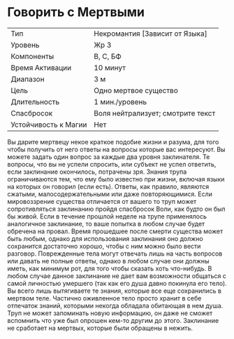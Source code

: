 
# Говорить с Мертвыми

| | |
|---|---|
|Тип|Некромантия [Зависит от Языка]|
|Уровень| Жр 3|
|Компоненты| В, С, БФ|
|Время Активации| 10 минут|
|Диапазон| 3 м|
|Цель| Одно мертвое существо|
|Длительность| 1 мин./уровень|
|Спасбросок| Воля нейтрализует; смотрите текст|
|Устойчивость к Магии| Нет|

Вы дарите мертвецу некое краткое подобие жизни и разума, для того чтобы получить от него ответы на вопросы которые вас интересуют. Вы можете задать один вопрос за каждые два уровня заклинателя. Те вопросы, что вы не успели спросить, или субъект не успел ответить, если заклинание окончилось, потрачены зря. Знания трупа ограничиваются тем, что ему было известно при жизни, включая языки на которых он говорил (если есть). Ответы, как правило, являются сжатыми, малосодержательными или даже повторяющимися. Если мировоззрение существа отличается от вашего то труп может сопротивляться заклинанию пройдя спасбросок Воли, как будто он был бы живой. Если в течение прошлой неделе на трупе применялось аналогичное заклинание, то ваше попытка в любом случае будет обречена на провал. Время прошедшее после смерти существа может быть любым, однако для использования заклинания оно должно сохранится достаточно хорошо, чтобы с ним можно было вести разговор. Поврежденные тела могут отвечать лишь на часть вопросов или давать не полные ответы, однако в любом случае они должны иметь, как минимум рот, для того чтобы сказать хоть что-нибудь. В любом случае данное заклинание не дает вам возможности общаться с самой личностью умершего (так как его душа давно покинула его тело). Вы всего лишь вытягиваете те знания, которые все еще сохранились в мертвом теле. Частично оживленное тело просто хранит в себе отпечаток знаний, которыми некогда обладала обитающая в нем душа. Труп не может запоминать новую информацию, он даже не сможет вспомнить что уже был опрошен кем-то другим до этого. Заклинание не сработает на мертвых, которые были обращены в нежить.